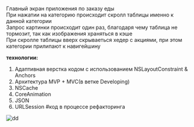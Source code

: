 
Главный экран приложения по заказу еды  
При нажатии на категорию происходит скролл таблицы именно к данной категории  
Запрос картинки происходит один раз, благодаря чему таблица не тормозит, так как изображения храняться в кэше  
При скролле таблицы вверх скрываеться хедер с акциями, при этом категории прилипают к навигейшину  


**технологии:**
1. Адаптивная верстка кодом с использованием NSLayoutConstraint & Anchors
2. Архитектура MVP + MVC(в ветке Developing)
3. NSCache
4. CoreAnimation
5. JSON
6. URLSession
 #код в процессе рефакторинга

![  dd ](https://user-images.githubusercontent.com/97259692/196940025-bce371ae-688c-47ac-bafd-3a0ef1903557.png)

